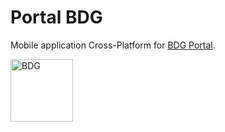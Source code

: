 # Portal BDG
Mobile application Cross-Platform for <a href="http://bdg.media/" target="_blank">BDG Portal</a>.
<p></p>
<img alt="BDG" src="https://photos-4.dropbox.com/t/2/AADoCd-r8NrEv_rJcVyvuIBqg-bvdRhV1yINJxT0Bzzx3w/12/4322324/png/32x32/3/1494504000/0/2/BDG-descubra-sua-musica.png/EPqeqBUY7F8gAigC/wNH70yuqF-hdaPwVnTQ5Wa2O3yTpr7IxDgwaZdgZGfI?dl=0&size=1600x1200&size_mode=3" height="100" />
